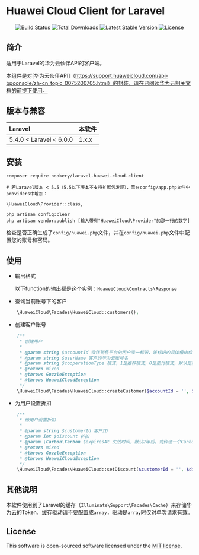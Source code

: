 # Huawei Cloud Client for Laravel

<p align="center">
<a href="https://travis-ci.org/nookery/laravel-huawei-cloud-client"><img src="https://travis-ci.org/nookery/laravel-huawei-cloud-client.svg" alt="Build Status"></a>
<a href="https://packagist.org/packages/nookery/laravel-huawei-cloud-client"><img src="https://poser.pugx.org/nookery/laravel-huawei-cloud-client/d/total.svg" alt="Total Downloads"></a>
<a href="https://packagist.org/packages/nookery/laravel-huawei-cloud-client"><img src="https://poser.pugx.org/nookery/laravel-huawei-cloud-client/v/stable.svg" alt="Latest Stable Version"></a>
<a href="https://packagist.org/packages/nookery/laravel-huawei-cloud-client"><img src="https://poser.pugx.org/nookery/laravel-huawei-cloud-client/license.svg" alt="License"></a>
</p>

## 简介

适用于Laravel的华为云伙伴API的客户端。  

本组件是对[华为云伙伴API]（https://support.huaweicloud.com/api-bpconsole/zh-cn_topic_0075200705.html）的封装，请在已阅读华为云相关文档的前提下使用。

## 版本与兼容

 Laravel  | 本软件
:---------|:----------
  5.4.0 < Laravel < 6.0.0   | 1.x.x

## 安装

```
composer require nookery/laravel-huawei-cloud-client  

# 若Laravel版本 < 5.5（5.5以下版本不支持扩展包发现），需在config/app.php文件中providers中增加：

\HuaweiCloud\Provider::class,

php artisan config:clear
php artisan vendor:publish [输入带有"HuaweiCloud\Provider"的那一行的数字]   
```

检查是否正确生成了`config/huawei.php`文件，并在`config/huawei.php`文件中配置您的账号和密码。

## 使用

- 输出格式  

    以下function的输出都是这个实例：`HuaweiCloud\Contracts\Response`
    
- 查询当前账号下的客户

```php
    \HuaweiCloud\Facades\HuaweiCloud::customers();
```

- 创建客户账号

```php
    /**
     * 创建用户
     *
     * @param string $accountId 伙伴销售平台的用户唯一标识，该标识的具体值由伙伴分配
     * @param string $userName 客户的华为云账号名
     * @param string $cooperationType 模式，1是推荐模式，0是垫付模式，默认是垫付模式
     * @return mixed
     * @throws GuzzleException
     * @throws HuaweiCloudException
     */
    \HuaweiCloud\Facades\HuaweiCloud::createCustomer($accountId = '', $userName = '', $cooperationType = '0');
```

- 为用户设置折扣

```php
    /**
     * 给用户设置折扣
     *
     * @param string $customerId 客户ID
     * @param int $discount 折扣
     * @param \Carbon\Carbon $expiresAt 失效时间，默认2年后，或传递一个Canbon实例
     * @return mixed
     * @throws GuzzleException
     * @throws HuaweiCloudException
     */
    \HuaweiCloud\Facades\HuaweiCloud::setDiscount($customerId = '', $discount = 1, \Carbon\Carbon $expiresAt = null);
```

## 其他说明

本软件使用到了Laravel的缓存（`Illuminate\Support\Facades\Cache`）来存储华为云的Token，缓存驱动请不要配置成`array`，驱动是`array`时仅对单次请求有效。

## License

This software is open-sourced software licensed under the [MIT license](https://opensource.org/licenses/MIT).
